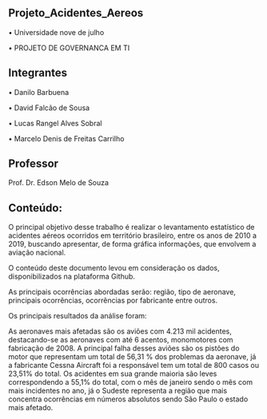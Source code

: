 ## Projeto_Acidentes_Aereos

•	Universidade nove de julho

•	PROJETO DE GOVERNANCA EM TI

## Integrantes

•	Danilo Barbuena

•	David Falcão de Sousa

•	Lucas Rangel Alves Sobral

•	Marcelo Denis de Freitas Carrilho



## Professor
Prof. Dr. Edson Melo de Souza

## Conteúdo:
O principal objetivo desse trabalho é realizar o levantamento estatístico de acidentes aéreos ocorridos em território brasileiro, entre os anos de 2010 a 2019, buscando apresentar, de forma gráfica informações, que envolvem a aviação nacional.

O conteúdo deste documento levou em consideração os dados, disponibilizados na plataforma Github.

As principais ocorrências abordadas serão: região, tipo de aeronave, principais ocorrências, ocorrências por fabricante entre outros.

Os principais resultados da análise foram:

As aeronaves mais afetadas são os aviões com 4.213 mil acidentes, destacando-se as aeronaves com até 6 acentos, monomotores com fabricação de 2008.
A principal falha desses aviões são os pistões do motor que representam um total de 56,31 % dos problemas da aeronave, já a fabricante Cessna Aircraft foi a responsável tem um total de 800 casos ou 23,51% do total.
Os acidentes em sua grande maioria são leves correspondendo a 55,1% do total, com o mês de janeiro sendo o mês com mais incidentes no ano, já o Sudeste representa a região que mais concentra ocorrências em números absolutos sendo São Paulo o estado mais afetado.
